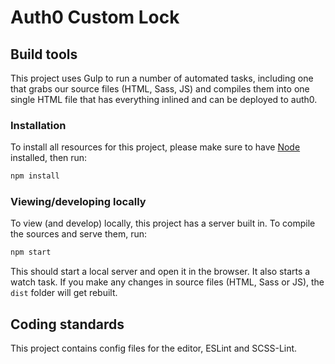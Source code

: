 # Auth0 Custom Lock

## Build tools

This project uses Gulp to run a number of automated tasks, including one that grabs our source files (HTML, Sass, JS) and compiles them into one single HTML file that has everything inlined and can be deployed to auth0.

### Installation

To install all resources for this project, please make sure to have [Node](https://nodejs.org/) installed, then run:

```bash
npm install
```

### Viewing/developing locally

To view (and develop) locally, this project has a server built in. To compile the sources and serve them, run:

```bash
npm start
```

This should start a local server and open it in the browser. It also starts a watch task. If you make any changes in source files (HTML, Sass or JS), the `dist` folder will get rebuilt.

## Coding standards

This project contains config files for the editor, ESLint and SCSS-Lint.
